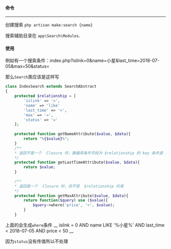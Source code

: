 #### 命令
---

创建搜索 `php artisan make:search {name}`

搜索辅助目录在 `app\Search\Modules`.

#### 使用

例如有一个搜索条件：index.php?islink=0&name=小星&last_time=2018-07-05&max=50&status=

那么`Search`类应该是这样写
```php
class IndexSearch extends SearchAbstract
{
    protected $relationship = [
        'islink' => '=',
        'name' => 'like'
        'last_time' => '<',
        'max' => '=',
        'status' => '='
    ];
    
    protected function getNameAttribute($value, $data){
        return "%{$value}%";
    }
    /**
    * 返回不是一个  Closure 时，数据库条件字段为 $relationship 的 key 条件是 $relationship 的 value
    */
    protected function getLastTimeAttribute($value, $data){
        return $value;
    }
    
    /**
    * 返回是一个  Closure 时，将不受  $relationship 约束
    */
    protected function getMaxAttribute($value, $data){
        return function($query) use ($value){
            $query->where('price', '<', $value);
        }
    }
```

上面的会生成`where`条件  __ islink = 0 AND name LIKE '%小星%' AND last_time < 2018-07-05 AND price < 50 __

因为`status`没有传值所以不处理